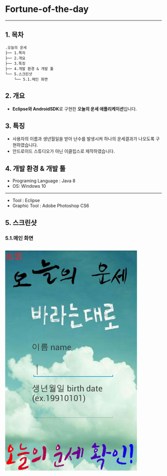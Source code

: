 # Fortune-of-the-day

-------------
## 1. 목차
```
.오늘의 운세
├── 1.목차
├── 2.개요
├── 3.특징
├── 4.개발 환경 & 개발 툴
└── 5.스크린샷
    └── 5.1.메인 화면
```



## 2. 개요
 - **Eclipse와 AndroidSDK**로 구현한 **오늘의 운세 애플리케이션**입니다. 


 
## 3. 특징
- 사용자의 이름과 생년월일을 받아 난수를 발생시켜 하나의 운세결과가 나오도록 구현하였습니다.
- 안드로이드 스튜디오가 아닌 이클립스로 제작하였습니다.



## 4. 개발 환경 & 개발 툴
- Programing Language : Java 8
- OS: Windows 10
-----------------------------------------------------------------------------
- Tool : Eclipse
- Graphic Tool : Adobe Photoshop CS6


## 5. 스크린샷

### 5.1.메인 화면
 ![메인](./screenshot/us.png)
 -------------
